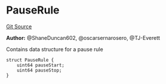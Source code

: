 # PauseRule
[Git Source](https://github.com/thrackle-io/tron/blob/3811b4273256819e871165284a320ac92fbb3641/src/client/application/data/PauseRule.sol)

**Author:**
@ShaneDuncan602, @oscarsernarosero, @TJ-Everett

Contains data structure for a pause rule


```solidity
struct PauseRule {
    uint64 pauseStart;
    uint64 pauseStop;
}
```

